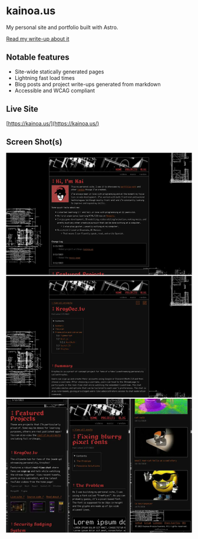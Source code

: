 # kainoa.us

My personal site and portfolio built with Astro.

[Read my write-up about it](https://kainoa.us/projects/personal-site)

## Notable features

- Site-wide statically generated pages
- Lightning fast load times
- Blog posts and project write-ups generated from markdown
- Accessible and WCAG compliant

## Live Site

[https://kainoa.us/](https://kainoa.us/)

## Screen Shot(s)

![Screenshot of the home page on desktop](screenshot_desktop1.webp)
![Screenshot of a project write-up on desktop](screenshot_desktop2.webp)
![Collage of screenshots on mobile](screenshot_mobile1.webp)
